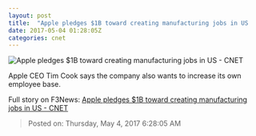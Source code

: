 ```yaml
---
layout: post
title:  "Apple pledges $1B toward creating manufacturing jobs in US     - CNET"
date: 2017-05-04 01:28:05Z
categories: cnet
---
```


![Apple pledges $1B toward creating manufacturing jobs in US     - CNET](https://cnet1.cbsistatic.com/img/IKjDi4CQvwO_8wM9F2I6_y9W_rk=/670x503/2017/05/03/4f7d94d0-5fad-4950-8b32-f322033a9616/cook-cramer-cnbc.jpg)

Apple CEO Tim Cook says the company also wants to increase its own employee base.


Full story on F3News: [Apple pledges $1B toward creating manufacturing jobs in US     - CNET](http://www.f3nws.com/n/kYHg3B)

> Posted on: Thursday, May 4, 2017 6:28:05 AM
